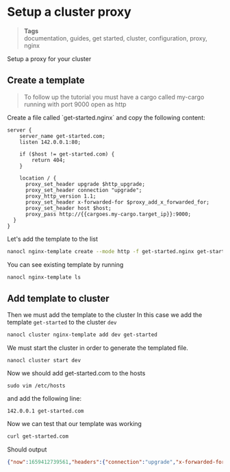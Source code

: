 <h1 id="nxtmdoc-meta-title">Setup a cluster proxy</h1>

<blockquote class="tags">
 <strong>Tags</strong>
 </br>
 <span id="nxtmdoc-meta-keywords">
  documentation, guides, get started, cluster, configuration, proxy, nginx
 </span>
</blockquote>


<p id="nxtmdoc-meta-description">
Setup a proxy for your cluster
</p>

<h2>Create a template</h2>
<blockquote>
To follow up the tutorial you must have a cargo called my-cargo running with port 9000 open as http
</blockquote>
Create a file called `get-started.nginx` and copy the following content:

```nginx
server {
    server_name get-started.com;
    listen 142.0.0.1:80;

    if ($host != get-started.com) {
        return 404;
    }

    location / {
      proxy_set_header upgrade $http_upgrade;
      proxy_set_header connection "upgrade";
      proxy_http_version 1.1;
      proxy_set_header x-forwarded-for $proxy_add_x_forwarded_for;
      proxy_set_header host $host;
      proxy_pass http://{{cargoes.my-cargo.target_ip}}:9000;
  }
}
```

Let's add the template to the list

```sh
nanocl nginx-template create --mode http -f get-started.nginx get-started
```

You can see existing template by running

```sh
nanocl nginx-template ls
```

<h2>Add template to cluster</h2>

Then we must add the template to the cluster
In this case we add the template `get-started` to the cluster `dev`

```sh
nanocl cluster nginx-template add dev get-started
```

We must start the cluster in order to generate the templated file.

```
nanocl cluster start dev
```

Now we should add get-started.com to the hosts
```
sudo vim /etc/hosts
```

and add the following line:
```console
142.0.0.1 get-started.com
```

Now we can test that our template was working

```sh
curl get-started.com
```

Should output

```json
{"now":1659412739561,"headers":{"connection":"upgrade","x-forwarded-for":"172.28.237.150","host":"get-started.com","user-agent":"curl/7.68.0","accept":"*/*"},"env":{"NODE_VERSION":"16.16.0","HOSTNAME":"8c5d492b2b04","YARN_VERSION":"1.22.19","PORT":"9000","HOME":"/home/node","TERM":"xterm","CLUSTER":"DEV","PATH":"/usr/local/sbin:/usr/local/bin:/usr/sbin:/usr/bin:/sbin:/bin","HOST":"0.0.0.0","PWD":"/home/node/app"}}
```
